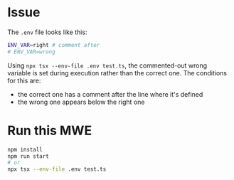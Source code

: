 # Issue

The `.env` file looks like this:

```sh
ENV_VAR=right # comment after
# ENV_VAR=wrong
```

Using `npx tsx --env-file .env test.ts`, the commented-out wrong variable is set during execution rather than the correct one. The conditions for this are:
- the correct one has a comment after the line where it's defined
- the wrong one appears below the right one

# Run this MWE

```sh
npm install
npm run start
# or
npx tsx --env-file .env test.ts
```